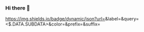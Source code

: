 ### Hi there 👋

<!--
**hiosi123/hiosi123** is a ✨ _special_ ✨ repository because its `README.md` (this file) appears on your GitHub profile.

Here are some ideas to get you started:

- 🔭 I’m currently working on javascript backend server
- 🌱 I’m currently learning javascript, nestjs, graphql, postman, docker, nodejs
- 👯 I’m looking to collaborate on 
- 🤔 I’m looking for help with more info about javascript
- 💬 Ask me about javascript, 
- 📫 How to reach me: tls1641@gmail.com
- 😄 Pronouns: perfectness
- ⚡ Fun fact: alwaying eating
-->

https://img.shields.io/badge/dynamic/json?url=<URL>&label=<LABEL>&query=<$.DATA.SUBDATA>&color=<COLOR>&prefix=<PREFIX>&suffix=<SUFFIX>

